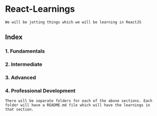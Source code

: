 # React-Learnings
```We will be jotting things which we will be learning in ReactJS```

## Index
 ### 1. Fundamentals
 ### 2. Intermediate
 ### 3. Advanced
 ### 4. Professional Development

```There will be separate folders for each of the above sections. Each folder will have a README.md file which will have the learnings in that section.```
